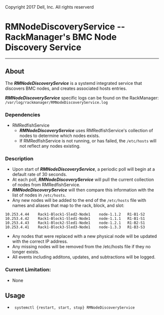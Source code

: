Copyright 2017 Dell, Inc. All rights reserverd
 
# RMNodeDiscoveryService -- RackManager's BMC Node Discovery Service

---

## About
The ***RMNodeDiscoveryService*** is a systemd integrated service that discovers BMC nodes, and creates associated hosts entries.

***RMNodeDiscoveryService*** specific logs can be found on the RackManager: `/var/log/rackmanager/RMNodeDiscoveryService.log`

### Dependencies
* RMRedfishService
  * ***RMNodeDiscoveryService*** uses RMRedfishService's collection of nodes to determine which nodes exists.
  * If RMRedfishService is not running, or has failed, the `/etc/hosts` will not reflect any nodes existing.

### Description
* Upon start of ***RMNodeDiscoveryService***, a periodic poll will begin at a default rate of 30 seconds.
* At each poll, ***RMNodeDiscoveryService*** will pull the current collection of nodes from RMRedfishService.
* ***RMNodeDiscoveryService*** will then compare this information with the list of nodes in `/etc/hosts`.
* Any new nodes will be added to the end of the `/etc/hosts` file with names and aliases that map to the rack, block, and slot:
```
10.253.4.44    Rack1-Block1-Sled2-Node1    node-1.1.2   R1-B1-S2
10.253.4.42    Rack1-Block1-Sled1-Node1    node-1.1.1   R1-B1-S1
10.253.4.43    Rack1-Block2-Sled1-Node1    node-1.2.1   R1-B2-S1
10.253.4.41    Rack1-Block3-Sled3-Node1    node-1.3.3   R1-B3-S3
```
* Any nodes that were replaced with a new physical node will be updated with the correct IP address.
* Any missing nodes will be removed from the /etc/hosts file if they no longer exists.
* All events including additons, updates, and subtractions will be logged.

### Current Limitation:
* None

## Usage
* ` systemctl {restart, start, stop} RMNodeDiscoveryService`
